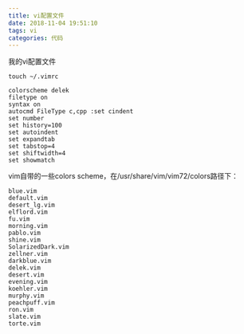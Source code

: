 ```yaml
---
title: vi配置文件
date: 2018-11-04 19:51:10
tags: vi
categories: 代码
---
```


我的vi配置文件

`touch ~/.vimrc`

```shell
colorscheme delek
filetype on
syntax on
autocmd FileType c,cpp :set cindent
set number
set history=100
set autoindent
set expandtab
set tabstop=4
set shiftwidth=4
set showmatch
```

vim自带的一些colors scheme，在/usr/share/vim/vim72/colors路径下：

```shell
blue.vim
default.vim
desert_lg.vim
elflord.vim
fu.vim
morning.vim
pablo.vim
shine.vim
SolarizedDark.vim
zellner.vim
darkblue.vim
delek.vim
desert.vim
evening.vim
koehler.vim
murphy.vim
peachpuff.vim
ron.vim
slate.vim
torte.vim
```

